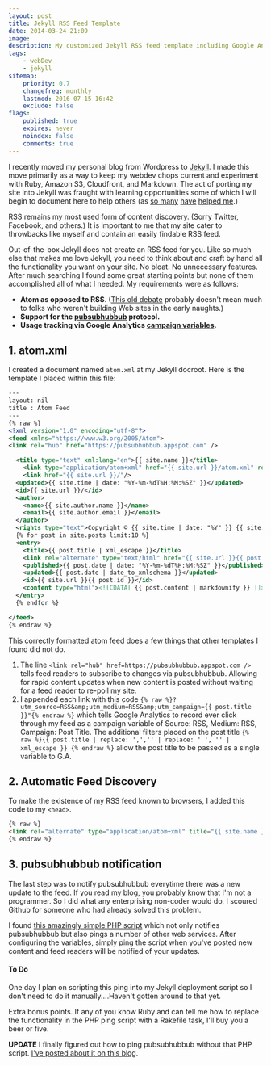 ```yaml
---
layout: post
title: Jekyll RSS Feed Template
date: 2014-03-24 21:09
image:
description: My customized Jekyll RSS feed template including Google Analytics campaign tracking and pubsubhubbub support.
tags:
    - webDev
    - jekyll
sitemap:
    priority: 0.7
    changefreq: monthly
    lastmod: 2016-07-15 16:42
    exclude: false
flags:
    published: true
    expires: never
    noindex: false
    comments: true
---
```


I recently moved my personal blog from Wordpress to [Jekyll][1]. I made this move primarily as a way to keep my webdev chops current and experiment with Ruby, Amazon S3, Cloudfront, and Markdown. The act of porting my site into Jekyll was fraught with learning opportunities some of which I will begin to document here to help others (as [so many][2] [have][3] [helped me][4].)

RSS remains my most used form of content discovery. (Sorry Twitter, Facebook, and others.) It is important to me that my site cater to throwbacks like myself and contain an easily findable RSS feed.

Out-of-the-box Jekyll does not create an RSS feed for you. Like so much else that makes me love Jekyll, you need to think about and craft by hand all the functionality you want on your site. No bloat. No unnecessary features. After much searching I found some great starting points but none of them accomplished all of what I needed. My requirements were as follows:

-   **Atom as opposed to RSS**. ([This old debate][5] probably doesn't mean much to folks who weren't building Web sites in the early naughts.)
-   **Support for the [pubsubhubbub][6] protocol.**
-   **Usage tracking via Google Analytics [campaign variables][7].**

## 1. atom.xml

I created a document named `atom.xml` at my Jekyll docroot. Here is the template I placed within this file:

```xml
---
layout: nil
title : Atom Feed
---
{% raw %}
<?xml version="1.0" encoding="utf-8"?>
<feed xmlns="https://www.w3.org/2005/Atom">
<link rel="hub" href="https://pubsubhubbub.appspot.com" />

  <title type="text" xml:lang="en">{{ site.name }}</title>
    <link type="application/atom+xml" href="{{ site.url }}/atom.xml" rel="self"/>
    <link href="{{ site.url }}/"/>
  <updated>{{ site.time | date: "%Y-%m-%dT%H:%M:%SZ" }}</updated>
  <id>{{ site.url }}/</id>
  <author>
    <name>{{ site.author.name }}</name>
    <email>{{ site.author.email }}</email>
  </author>
  <rights type="text">Copyright © {{ site.time | date: "%Y" }} {{ site.author }}. All rights reserved.</rights>
  {% for post in site.posts limit:10 %}
  <entry>
    <title>{{ post.title | xml_escape }}</title>
    <link rel="alternate" type="text/html" href="{{ site.url }}{{ post.url }}/?utm_source=RSS&amp;utm_medium=RSS&amp;utm_campaign={{ post.title | replace: ',','' | replace: ' ', '' | xml_escape }}" />
    <published>{{ post.date | date: "%Y-%m-%dT%H:%M:%SZ" }}</published>
    <updated>{{ post.date | date_to_xmlschema }}</updated>
    <id>{{ site.url }}{{ post.id }}</id>
    <content type="html"><![CDATA[ {{ post.content | markdownify }} ]]></content>
  </entry>
  {% endfor %}

</feed>
{% endraw %}
```

This correctly formatted atom feed does a few things that other templates I found did not do.

1. The line `<link rel="hub" href=https://pubsubhubbub.appspot.com />` tells feed readers to subscribe to changes via pubsubhubbub. Allowing for rapid content updates when new content is posted without waiting for a feed reader to re-poll my site.
2. I appended each link with this code `{% raw %}?utm_source=RSS&amp;utm_medium=RSS&amp;utm_campaign={{ post.title }}"{% endraw %}` which tells Google Analytics to record ever click through my feed as a campaign variable of Source: RSS, Medium: RSS, Campaign: Post Title. The additional filters placed on the post title `{% raw %}{{ post.title | replace: ',','' | replace: ' ', '' | xml_escape }} {% endraw %}` allow the post title to be passed as a single variable to G.A.

## 2. Automatic Feed Discovery

To make the existence of my RSS feed known to browsers, I added this code to my `<head>`.

```html
{% raw %}
<link rel="alternate" type="application/atom+xml" title="{{ site.name }}" href="{{ site.url }}/atom.xml" />
{% endraw %}
```

## 3. pubsubhubbub notification

The last step was to notify pubsubhubbub everytime there was a new update to the feed. If you read my blog, you probably know that I'm not a programmer. So I did what any enterprising non-coder would do, I scoured Github for someone who had already solved this problem.

I found [this amazingly simple PHP script][8] which not only notifies pubsubhubbub but also pings a number of other web services. After configuring the variables, simply ping the script when you've posted new content and feed readers will be notified of your updates.

#### To Do

One day I plan on scripting this ping into my Jekyll deployment script so I don't need to do it manually....Haven't gotten around to that yet.

Extra bonus points. If any of you know Ruby and can tell me how to replace the functionality in the PHP ping script with a Rakefile task, I'll buy you a beer or five.

**UPDATE** I finally figured out how to ping pubsubhubbub without that PHP script. [I've posted about it on this blog][9].

[1]: https://jekyllrb.com/
[2]: https://metaskills.net/2013/09/02/jekyll-tips-and-tricks/
[3]: https://yeswejekyll.com/
[4]: https://paulstamatiou.com/hosting-on-amazon-s3-with-cloudfront/
[5]: https://blog.webreakstuff.com/2005/07/rss-vs-atom-you-know-for-dummies/
[6]: https://code.google.com/p/pubsubhubbub/
[7]: https://support.google.com/analytics/answer/1033863?hl=en
[8]: https://github.com/hamstu/static-ping
[9]: /how-to-notify-services-when-post-jekyll/
